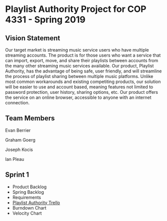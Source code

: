 # Playlist Authority Project for COP 4331 - Spring 2019

## Vision Statement

Our target market is streaming music service users who have multiple streaming accounts. The product is for those users who want a service that can import, export, move, and share their playlists between accounts from the many other streaming music services available. Our product, Playlist Authority, has the advantage of being safe, user friendly, and will streamline the process of playlist sharing between multiple music platforms. Unlike most common workarounds and existing competiting products, our solution will be easier to use and account based, meaning features not limited to password protection, user history, sharing options, etc. Our product offers the service on an online browser, accessible to anyone with an internet connection.

## Team Members
Evan Berrier

Graham Goerg

Joseph Kocis

Ian Pleau

## Sprint 1

- Product Backlog
- Spring Backlog
- Requirements
- [Playlist Authority Trello](https://trello.com/b/s7uX0ZY9/group-9-project)
- Burndown Chart
- Velocity Chart

